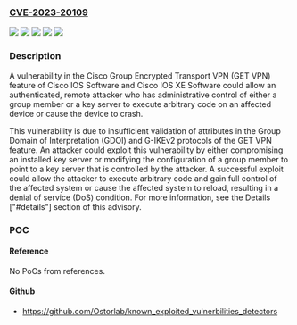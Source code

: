 ### [CVE-2023-20109](https://cve.mitre.org/cgi-bin/cvename.cgi?name=CVE-2023-20109)
![](https://img.shields.io/static/v1?label=Product&message=Cisco%20IOS%20XE%20Software&color=blue)
![](https://img.shields.io/static/v1?label=Product&message=IOS&color=blue)
![](https://img.shields.io/static/v1?label=Version&message=%3D%2012.4(24)T%20&color=brighgreen)
![](https://img.shields.io/static/v1?label=Version&message=%3D%203.7.0S%20&color=brighgreen)
![](https://img.shields.io/static/v1?label=Vulnerability&message=n%2Fa&color=brighgreen)

### Description

A vulnerability in the Cisco Group Encrypted Transport VPN (GET VPN) feature of Cisco IOS Software and Cisco IOS XE Software could allow an authenticated, remote attacker who has administrative control of either a group member or a key server to execute arbitrary code on an affected device or cause the device to crash. This vulnerability is due to insufficient validation of attributes in the Group Domain of Interpretation (GDOI) and G-IKEv2 protocols of the GET VPN feature. An attacker could exploit this vulnerability by either compromising an installed key server or modifying the configuration of a group member to point to a key server that is controlled by the attacker. A successful exploit could allow the attacker to execute arbitrary code and gain full control of the affected system or cause the affected system to reload, resulting in a denial of service (DoS) condition. For more information, see the Details ["#details"] section of this advisory.

### POC

#### Reference
No PoCs from references.

#### Github
- https://github.com/Ostorlab/known_exploited_vulnerbilities_detectors

